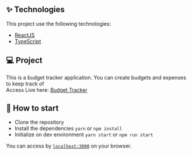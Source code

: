 ## ✨ Technologies

This project use the following technologies:

- [ReactJS](https://reactjs.org/)
- [TypeScript](https://www.typescriptlang.org/)

## 💻 Project

This is a budget tracker application. You can create budgets and expenses to keep track of<br>
Access Live here: [Budget Tracker](https://viktoravelino.com/budget-tracker/)

## 🚀 How to start

- Clone the repository
- Install the dependencies `yarn` or `npm install`
- Initialize on dev environment `yarn start` or `npm run start`

You can access by [`localhost:3000`](http://localhost:3000) on your browser.
